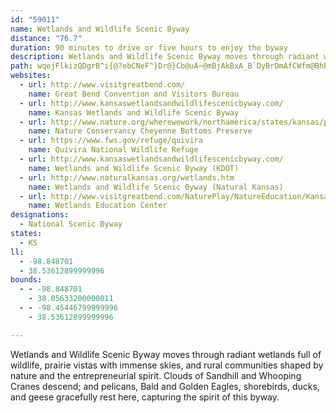 ```yaml
---
id: "59011"
name: Wetlands and Wildlife Scenic Byway
distance: "76.7"
duration: 90 minutes to drive or five hours to enjoy the byway
description: Wetlands and Wildlife Scenic Byway moves through radiant wetlands full of wildlife, prairie vistas with immense skies, and rural communities shaped by nature and the entrepreneurial spirit. Clouds of Sandhill and Whooping Cranes descend; and pelicans, Bald and Golden Eagles, shorebirds, ducks, and geese gracefully rest here, capturing the spirit of this byway.
path: wqejFlkizQDgrB^i{@?ebCNeF^}Dr@}Cb@uA~@mBjAkBxA_B`DyBrDmAfCWfm@BhBKrBy@jAq@dBiBt@}At@aC\mDDsCHizA_@ay@GqxBH{q@[iuBFqhD[czAi@ia@Ukn@Ewd@}AuwDNyGhCgp@R}GLwkD`tDEhxCZ~a@PlmAhwBdAvBzCbIbh@t~ApI|WtPng@hBpErB`EtBdDfDfEpCzChDjC~QbMjpAzy@bWjRlh@ja@lCfBlGfFb@sAb@mD~rDJdwAq@fyAbAzvAD`sAWl_BXvtDaA`qADfBThA~@z@xAb@rBDln@n@nCl@~@t@p@vAd@nDDpqCf@z[A|`@R~l@F`EBfuAZph@EjcAJzeBM~MOdRDt\GXqaBn@}dCEgdAHkcDGejBv@}aC^_pE?ovBRenBSguBMmqAQe]huDg@rlBEbgAW~yABrrDWh@roB^dqBOniBb@bnC?zsBM|{ALl_BCflAKrw@}@p_CWznBClj@_@zx@mAlzE?b{Ba@xdF
websites:
  - url: http://www.visitgreatbend.com/
    name: Great Bend Convention and Visitors Bureau
  - url: http://www.kansaswetlandsandwildlifescenicbyway.com/
    name: Kansas Wetlands and Wildlife Scenic Byway
  - url: http://www.nature.org/wherewework/northamerica/states/kansas/preserves/art64.html
    name: Nature Conservancy Cheyenne Bottoms Preserve
  - url: https://www.fws.gov/refuge/quivira
    name: Quivira National Wildlife Refuge
  - url: http://www.kansaswetlandsandwildlifescenicbyway.com/
    name: Wetlands and Wildlife Scenic Byway (KDOT)
  - url: http://www.naturalkansas.org/wetlands.htm
    name: Wetlands and Wildlife Scenic Byway (Natural Kansas)
  - url: http://www.visitgreatbend.com/NaturePlay/NatureEducation/KansasWetlandsEducationCenterGB/default.aspx
    name: Wetlands Education Center
designations:
  - National Scenic Byway
states:
  - KS
ll:
  - -98.848701
  - 38.53612899999996
bounds:
  - - -98.848701
    - 38.05633200000011
  - - -98.45446799999996
    - 38.53612899999996

---
```


Wetlands and Wildlife Scenic Byway moves through radiant wetlands full of wildlife, prairie vistas with immense skies, and rural communities shaped by nature and the entrepreneurial spirit. Clouds of Sandhill and Whooping Cranes descend; and pelicans, Bald and Golden Eagles, shorebirds, ducks, and geese gracefully rest here, capturing the spirit of this byway.

